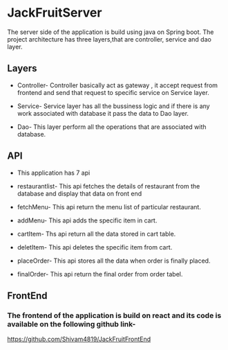 # JackFruitServer

The server side of the application is build using java on Spring boot. The project architecture has three layers,that are controller, service and dao layer.

## Layers

- Controller- Controller basically act as gateway , it accept request from frontend and send that request to specific service on Service layer.

- Service- Service layer has all the bussiness logic and if there is any work associated with database it pass the data to Dao layer.

- Dao- This layer perform all the operations that are associated with database.

## API

- This application has 7 api

- restaurantlist- This api fetches the details of restaurant from the database and display that data on front end

- fetchMenu- This api return the menu list of particular restaurant. 

- addMenu- This api adds the specific item in cart. 

- cartItem- Ths api return all the data stored in cart table. 

- deletItem- This api deletes the specific item from cart. 

- placeOrder- This api stores all the data when order is finally placed.

- finalOrder- This api return the final order from order tabel.

## FrontEnd 

### The frontend of the application is build on react and its code is available on the following github link-

https://github.com/Shivam4819/JackFruitFrontEnd
